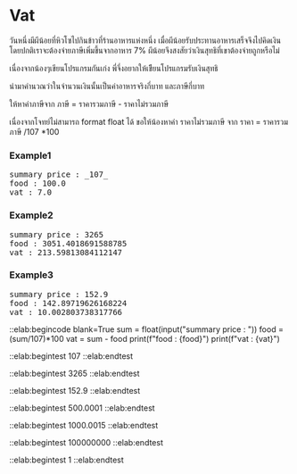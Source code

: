 # Vat
  วันหนึ่งมีผีน้อยที่หิวโซไปกินข้าวที่ร้านอาหารแห่งหนึ่ง เมื่อผีน้อยรับประทานอาหารเสร็จจึงไปคิดเงิน โดยปกติเราจะต้องจ่ายภาษีเพิ่มขึ้นจากอาหาร 7%
  ผีน้อยจึงสงสัยว่าเงินสุทธิที่เขาต้องจ่ายถูกหรือไม่
  
เนื่องจากน้องๆเขียนโปรแกรมกันเก่ง พี่จึ่งอยากให้เขีียนโปรแกรมรับเงินสุทธิ

นำมาคำนวณว่าในจำนวนเงินนั้นเป็นค่าอาหารจริงกี่บาท และภาษีกี่บาท

ให้หาค่าภาษีจาก ภาษี = ราคารวมภาษี - ราคาไม่รวมภาษี

เนื่องจากโจทย์ไม่สามารถ format float ได้ ขอให้น้องหาค่า ราคาไม่รวมภาษี จาก ราคา = ราคารวมภาษี /107 *100

### Example1
<pre class="output">
summary price : _107_
food : 100.0
vat : 7.0
</pre>

### Example2
<pre class="output">
summary price : 3265
food : 3051.4018691588785
vat : 213.59813084112147
</pre>

### Example3
<pre class="output">
summary price : 152.9
food : 142.89719626168224
vat : 10.002803738317766
</pre>

::elab:begincode blank=True
sum = float(input("summary price : "))
food = (sum/107)*100
vat = sum - food
print(f"food : {food}")
print(f"vat : {vat}")

::elab:begintest
107 
::elab:endtest

::elab:begintest
3265
::elab:endtest

::elab:begintest
152.9 
::elab:endtest

::elab:begintest
500.0001 
::elab:endtest

::elab:begintest
1000.0015
::elab:endtest

::elab:begintest
100000000
::elab:endtest

::elab:begintest
1
::elab:endtest
